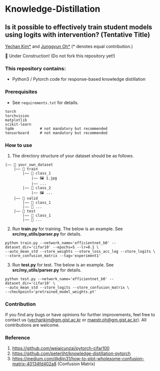 # Knowledge-Distillation
## Is it possible to effectively train student models using logits with intervention? (Tentative Title) 
[Yechan Kim*](https://github.com/unique-chan) and [Junggyun Oh*](https://github.com/Dodant)
(* denotes equal contribution.)

🚧 Under Construction! (Do not fork this repository yet!)

### This repository contains:
- Python3 / Pytorch code for response-based knowledge distillation


### Prerequisites
- See `requirements.txt` for details.
~~~ME
torch
torchvision
matplotlib
scikit-learn
tqdm            # not mandatory but recommended
tensorboard     # not mandatory but recommended
~~~


### How to use
1. The directory structure of your dataset should be as follows.
~~~
|—— 📁 your_own_dataset
	|—— 📁 train
		|—— 📁 class_1
			|—— 🖼️ 1.jpg
			|—— ...
		|—— 📁 class_2 
			|—— 🖼️ ...
	|—— 📁 valid
		|—— 📁 class_1
		|—— 📁 ... 
	|—— 📁 test
		|—— 📁 class_1
		|—— 📁 ... 
~~~

2. Run **train.py** for training. The below is an example. See **src/my_utils/parser.py** for details.
~~~ME
python train.py --network_name='efficientnet_b0' --dataset_dir='cifar10' --epochs=5 --lr=0.1 \
--auto_mean_std --store_weights --store_loss_acc_log --store_logits \
--store_confusion_matrix --tag='experiment1'
~~~

3. Run **test.py** for test. The below is an example. See **src/my_utils/parser.py** for details.
~~~ME
python test.py --network_name='efficientnet_b0' --dataset_dir='cifar10' \
--auto_mean_std --store_logits --store_confusion_matrix \
--checkpoint='pretrained_model_weights.pt'
~~~


### Contribution
If you find any bugs or have opinions for further improvements, feel free to contact us (yechankim@gm.gist.ac.kr or maestr.oh@gm.gist.ac.kr). All contributions are welcome.


### Reference
1. https://github.com/weiaicunzai/pytorch-cifar100
2. https://github.com/peterliht/knowledge-distillation-pytorch
3. https://medium.com/@djin31/how-to-plot-wholesome-confusion-matrix-40134fd402a8 (Confusion Matrix)
